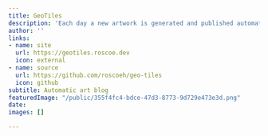 ```yaml
---
title: GeoTiles
description: 'Each day a new artwork is generated and published automatically. '
author: ''
links:
- name: site
  url: https://geotiles.roscoe.dev
  icon: external
- name: source
  url: https://github.com/roscoeh/geo-tiles
  icon: github
subtitle: Automatic art blog
featuredImage: "/public/355f4fc4-bdce-47d3-8773-9d729e473e3d.png"
date: 
images: []

---
```

